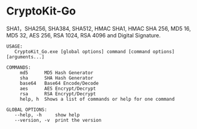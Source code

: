 # CryptoKit-Go

SHA1，SHA256, SHA384, SHA512, HMAC SHA1, HMAC SHA 256, MD5 16, MD5 32, AES 256, RSA 1024, RSA 4096 and Digital Signature.
```
USAGE:
   CryptoKit_Go.exe [global options] command [command options] [arguments...]

COMMANDS:
     md5      MD5 Hash Generator
     sha      SHA Hash Generator
     base64   Base64 Encode/Decode
     aes      AES Encrypt/Decrypt
     rsa      RSA Encrypt/Decrypt
     help, h  Shows a list of commands or help for one command

GLOBAL OPTIONS:
   --help, -h     show help
   --version, -v  print the version
```
